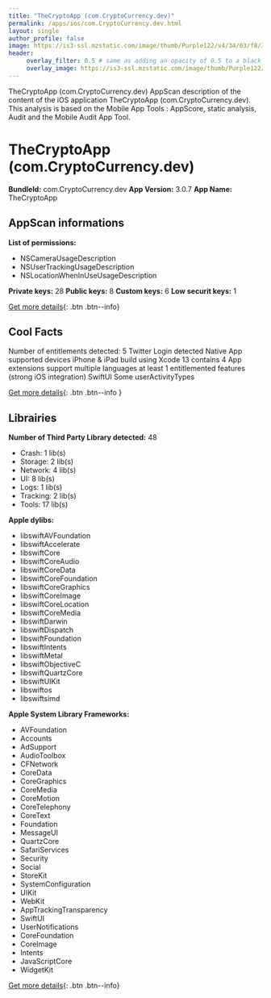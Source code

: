 ```yaml
---
title: "TheCryptoApp (com.CryptoCurrency.dev)"
permalink: /apps/ios/com.CryptoCurrency.dev.html
layout: single
author_profile: false
image: https://is3-ssl.mzstatic.com/image/thumb/Purple122/v4/34/03/f8/3403f872-d106-92e7-d1a0-de83c43107c1/AppIcon-0-0-1x_U007emarketing-0-0-0-7-0-0-sRGB-0-0-0-GLES2_U002c0-512MB-85-220-0-0.png/512x512bb.jpg
header: 
     overlay_filter: 0.5 # same as adding an opacity of 0.5 to a black background
     overlay_image: https://is3-ssl.mzstatic.com/image/thumb/Purple122/v4/34/03/f8/3403f872-d106-92e7-d1a0-de83c43107c1/AppIcon-0-0-1x_U007emarketing-0-0-0-7-0-0-sRGB-0-0-0-GLES2_U002c0-512MB-85-220-0-0.png/512x512bb.jpg
---
```

TheCryptoApp (com.CryptoCurrency.dev) AppScan description of the content of the iOS application TheCryptoApp (com.CryptoCurrency.dev). This analysis is based on the Mobile App Tools : AppScore, static analysis, Audit and the Mobile Audit App Tool.

# TheCryptoApp (com.CryptoCurrency.dev)

**BundleId:** com.CryptoCurrency.dev
**App Version:** 3.0.7
**App Name:** TheCryptoApp


## AppScan informations 

**List of permissions:** 
- NSCameraUsageDescription
- NSUserTrackingUsageDescription
- NSLocationWhenInUseUsageDescription
  
  
**Private keys:** 28
**Public keys:** 8
**Custom keys:** 6
**Low securit keys:** 1
  
[Get more details](/pricing.html){: .btn .btn--info}

## Cool Facts

Number of entitlements detected: 5
Twitter Login detected
Native App
supported devices iPhone & iPad
build using Xcode 13
contains 4 App extensions
support multiple languages
at least 1 entitlemented features (strong iOS integration)
SwiftUI
Some userActivityTypes
  
[Get more details](/pricing.html){: .btn .btn--info }

## Librairies 
**Number of Third Party Library detected:** 48
- Crash: 1 lib(s)
- Storage: 2 lib(s)
- Network: 4 lib(s)
- UI: 8 lib(s)
- Logs: 1 lib(s)
- Tracking: 2 lib(s)
- Tools: 17 lib(s)


**Apple dylibs:**
- libswiftAVFoundation
- libswiftAccelerate
- libswiftCore
- libswiftCoreAudio
- libswiftCoreData
- libswiftCoreFoundation
- libswiftCoreGraphics
- libswiftCoreImage
- libswiftCoreLocation
- libswiftCoreMedia
- libswiftDarwin
- libswiftDispatch
- libswiftFoundation
- libswiftIntents
- libswiftMetal
- libswiftObjectiveC
- libswiftQuartzCore
- libswiftUIKit
- libswiftos
- libswiftsimd


**Apple System Library Frameworks:**
- AVFoundation
- Accounts
- AdSupport
- AudioToolbox
- CFNetwork
- CoreData
- CoreGraphics
- CoreMedia
- CoreMotion
- CoreTelephony
- CoreText
- Foundation
- MessageUI
- QuartzCore
- SafariServices
- Security
- Social
- StoreKit
- SystemConfiguration
- UIKit
- WebKit
- AppTrackingTransparency
- SwiftUI
- UserNotifications
- CoreFoundation
- CoreImage
- Intents
- JavaScriptCore
- WidgetKit


  
[Get more details](/pricing.html){: .btn .btn--info}

